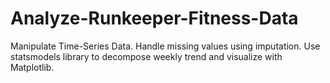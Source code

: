 # Analyze-Runkeeper-Fitness-Data
Manipulate Time-Series Data.
Handle missing values using imputation.
Use statsmodels library to decompose weekly trend and visualize with Matplotlib.

